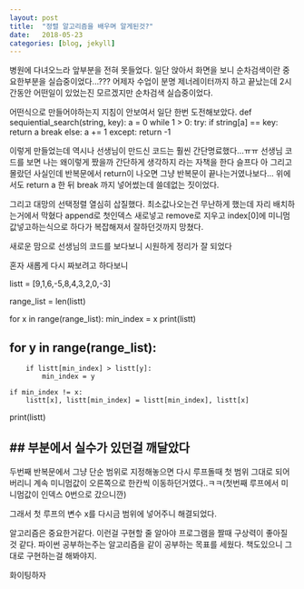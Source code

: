 ```yaml
---
layout: post
title:  "정렬 알고리즘을 배우며 알게된것?"
date:   2018-05-23
categories: [blog, jekyll]
---
```


병원에 다녀오느라 앞부분을 전혀 못들었다. 일단 앉아서 화면을 보니 순차검색이란 중요한부분을 실습중이었다...???
어제자 수업이 분명 제너레이터까지 하고 끝났는데 2시간동안 어떤일이 있었는진 모르겠지만 순차검색 실습중이었다.

어떤식으로 만들어야하는지 지침이 안보여서 일단 한번 도전해보았다.
def sequiential_search(string, key):
    a = 0
    while 1 > 0:
        try:
            if string[a] == key:
                return a
                break
            else:
                a += 1
        except:
            return -1

이렇게 만들었는데 역시나 선생님이 만드신 코드는 훨씬 간단명료했다...ㅠㅠ
선생님 코드를 보면 나는 왜이렇게 짰을까 간단하게 생각하지 라는 자책을 한다
슬프다
아 그리고 몰랐던 사실인데 반복문에서 return이 나오면 그냥 반복문이 끝나는거였나보다... 위에서도 return a 한 뒤 break 까지 넣어썼는데 쓸데없는 짓이었다.

그리고 대망의 선택정렬
열심히 삽질했다.
최소값나오는건 무난하게 했는데 자리 배치하는거에서 막혔다
append로 첫인덱스 새로넣고 remove로 지우고 index[0]에 미니멈값넣고하는식으로
하다가 복잡해져서 잘하던것까지 망쳤다.

새로운 맘으로 선생님의 코드를 보다보니 시원하게 정리가 잘 되었다

혼자 새롭게 다시 짜보려고 하다보니

listt = [9,1,6,-5,8,4,3,2,0,-3]

range_list = len(listt)

for x in range(range_list):
    min_index = x
    print(listt)
##    for y in range(range_list): ##
        if listt[min_index] > listt[y]:
            min_index = y
        
    if min_index != x:
        listt[x], listt[min_index] = listt[min_index], listt[x]
print(listt)
## ## 부분에서 실수가 있던걸 깨달았다
두번째 반복문에서 그냥 단순 범위로 지정해놓으면
다시 루프돌때 첫 범위 그대로 되어버리니
계속 미니멈값이 오른쪽으로 한칸씩 이동하던거였다..ㅋㅋ(첫번째 루프에서 미니멈값이 인덱스 0번으로 갔으니깐)

그래서 첫 루프의 변수 x를 다시금 범위에 넣어주니 해결되었다.

알고리즘은 중요한거같다. 이런걸 구현할 줄 알아야 프로그램을 짤때 구상력이 좋아질 것 같다.
파이썬 공부하는주는 알고리즘을 같이 공부하는 목표를 세웠다. 책도있으니
그대로 구현하는걸 해봐야지.

화이팅하자

